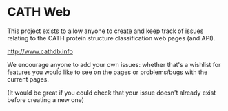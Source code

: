 # CATH Web

This project exists to allow anyone to create and keep track of issues relating to the CATH protein structure classification web pages (and API).

http://www.cathdb.info

We encourage anyone to add your own issues: whether that's a wishlist for features you would like to see on the pages or problems/bugs with the current pages. 

(It would be great if you could check that your issue doesn't already exist before creating a new one)

